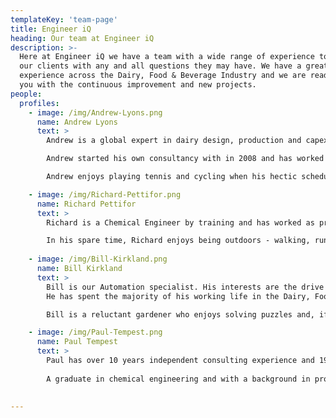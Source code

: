 ```yaml
---
templateKey: 'team-page'
title: Engineer iQ
heading: Our team at Engineer iQ
description: >-
  Here at Engineer iQ we have a team with a wide range of experience to help
  our clients with any and all questions they may have. We have a great wealth of
  experience across the Dairy, Food & Beverage Industry and we are ready to help
  you with the continuous improvement and new projects.
people:
  profiles:
    - image: /img/Andrew-Lyons.png
      name: Andrew Lyons
      text: >
        Andrew is a global expert in dairy design, production and capex planning. Having graduated as a Chemical Engineer in 1989 he has been active within the food process industries all of his working life.

        Andrew started his own consultancy with in 2008 and has worked for Arla UK and Denmark, Robert Wiseman Dairies, Muller and Yeo Valley in the UK and Tipperary Co-op in Ireland. Andrew has a rare blend of experience in modern innovation in greenfield dairy sites as well as an appreciation of legacy technologies and the ability to get the best out of well established systems. His more specialised expertise includes waste minimisation, energy management optimisation, operational excellence through changing existing practices and introducing novel technologies to existing facilities.

        Andrew enjoys playing tennis and cycling when his hectic schedule permits.

    - image: /img/Richard-Pettifor.png
      name: Richard Pettifor
      text: >
        Richard is a Chemical Engineer by training and has worked as process engineer and project manager on a varied range of food related projects since 1988. His experience covers everything from cheese, yogurt, flavoured milks and milk powders to ready meals, brewery and beverage systems, juice processing and infant formula manufacture. With a strong schedule management discipline and contracting skills, Richard will ensure our clients’ needs are met.

        In his spare time, Richard enjoys being outdoors - walking, running, cycling or swimming – the further the better.
 
    - image: /img/Bill-Kirkland.png
      name: Bill Kirkland
      text: >
        Bill is our Automation specialist. His interests are the drive to the integrated digital factory, high availability architectures and legacy system migration.
        He has spent the majority of his working life in the Dairy, Food & Beverage Industry and has held global management positions with APV and later Invensys and SPX. His work with Global Brand Leaders in the industry has delivered process plants of exceptional performance meeting or exceeding world class metrics.  

        Bill is a reluctant gardener who enjoys solving puzzles and, if the weather’s fine, a round of golf.

    - image: /img/Paul-Tempest.png
      name: Paul Tempest
      text: >
        Paul has over 10 years independent consulting experience and 19 years in senior management positions with APV (now SPX), the global equipment manufacturer and contractor to the food industry. 
        
        A graduate in chemical engineering and with a background in process development in the food industry.  Paul is also qualified in Six Sigma process improvement techniques and has applied these skills to deliver significant performance improvement across a wide range of food production processes as well as wider business functions such as supply chain, operations, sales and customer service activities.  

 
---
```

